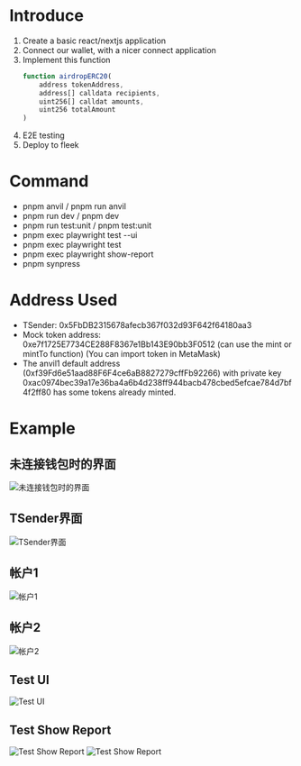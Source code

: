 # Introduce

1. Create a basic react/nextjs application
2. Connect our wallet, with a nicer connect application
3. Implement this function
    ```javascript
    function airdropERC20(
        address tokenAddress,
        address[] calldata recipients,
        uint256[] calldat amounts,
        uint256 totalAmount
    )
    ```
4. E2E testing
5. Deploy to fleek

# Command

- pnpm anvil / pnpm run anvil
- pnpm run dev / pnpm dev
- pnpm run test:unit / pnpm test:unit
- pnpm exec playwright test --ui
- pnpm exec playwright test
- pnpm exec playwright show-report
- pnpm synpress

# Address Used

- TSender: 0x5FbDB2315678afecb367f032d93F642f64180aa3
- Mock token address: 0xe7f1725E7734CE288F8367e1Bb143E90bb3F0512 (can use the mint or mintTo function) (You can import token in MetaMask)
- The anvil1 default address (0xf39Fd6e51aad88F6F4ce6aB8827279cffFb92266) with private key 0xac0974bec39a17e36ba4a6b4d238ff944bacb478cbed5efcae784d7bf4f2ff80 has some tokens already minted.

# Example
## 未连接钱包时的界面
![未连接钱包时的界面](./images/0.png)
## TSender界面
![TSender界面](./images/1.png)
## 帐户1
![帐户1](./images/2.png)
## 帐户2
![帐户2](./images/3.png)

## Test UI
![Test UI](./images/4.png)

## Test Show Report
![Test Show Report](./images/5.png)
![Test Show Report](./images/6.png)

